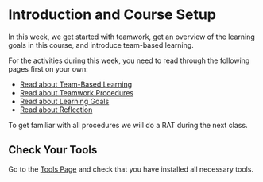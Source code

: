 # Introduction and Course Setup

In this week, we get started with teamwork, get an overview of the learning goals in this course, and introduce team-based learning. 


For the activities during this week, you need to read through the following pages first on your own:

* [Read about Team-Based Learning](learning-tbl.html)
* [Read about Teamwork Procedures](learning-teamwork.html)
* [Read about Learning Goals](learning-goals.html)
* [Read about Reflection](learning-reflection.html)

To get familiar with all procedures we will do a RAT during the next class.



## Check Your Tools

Go to the [Tools Page](tools.html) and check that you have installed all necessary tools.



